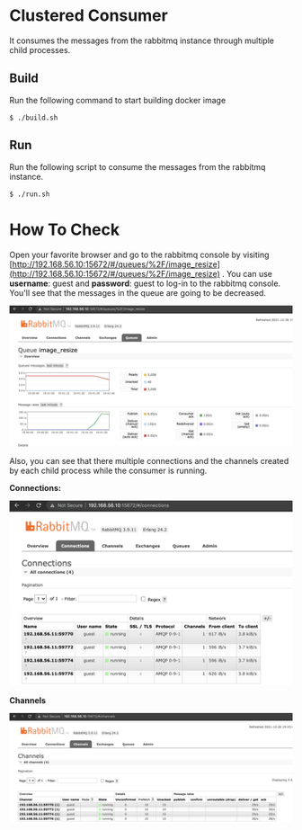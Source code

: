 # Clustered Consumer

It consumes the messages from the rabbitmq instance through multiple child processes.

## Build
Run the following command to start building docker image

```shell
$ ./build.sh
```

## Run
Run the following script to consume the messages from the rabbitmq instance.

```shell
$ ./run.sh
```

# How To Check

Open your favorite browser and go to the rabbitmq console by visiting [http://192.168.56.10:15672/#/queues/%2F/image_resize](http://192.168.56.10:15672/#/queues/%2F/image_resize) . You can use **username**: guest and **password**: guest to log-in to the rabbitmq console.
You'll see that the messages in the queue are going to be decreased.

![RabbitMQ Connections](docs/images/clustered-consumer.png)

Also, you can see that there multiple connections and the channels created by each child process while the consumer is running.

**Connections:**

![RabbitMQ Connections](docs/images/clustered-consumer_connections.png)

**Channels**

![RabbitMQ Connections](docs/images/clustered-consumer_channels.png)